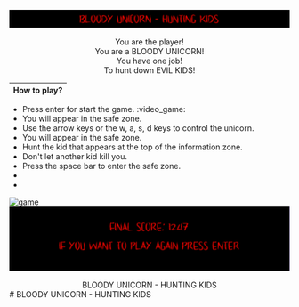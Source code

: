 ![game](rm_img/start.png)

<center>You are the player!</center>
<center>You are a BLOODY UNICORN!</center>
<center>You have one job!</center>
<center>To hunt down EVIL KIDS!</center>

| How to play? |
| ------------ |
<ul>
<li>Press enter for start the game. :video_game:</li>
<li>You will appear in the safe zone. </li>
<li>Use the arrow keys or the w, a, s, d keys to control the unicorn. </li>
<li>You will appear in the safe zone. </li>
<li>Hunt the kid that appears at the top of the information zone.</li>
<li>Don't let another kid kill you.</li>
<li>Press the space bar to enter the safe zone.</li>
<li></li>
<li></li>
</ul>

![game](rm_img/game.png)
![game](rm_img/score.png)

<center>BLOODY UNICORN - HUNTING KIDS</center>
# BLOODY UNICORN - HUNTING KIDS
